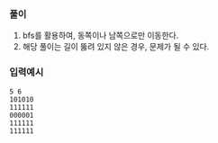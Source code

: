 ### 풀이

1. bfs를 활용하여, 동쪽이나 남쪽으로만 이동한다. 
2. 해당 풀이는 길이 뚫려 있지 않은 경우, 문제가 될 수 있다. 

### 입력예시

```
5 6
101010
111111
000001
111111
111111
```